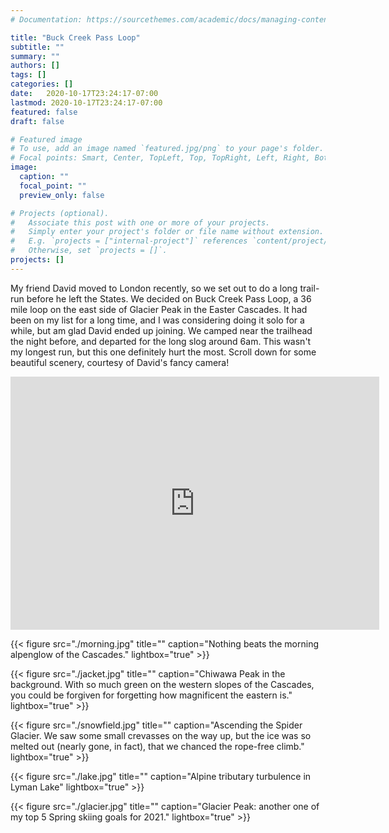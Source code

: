 ```yaml
---
# Documentation: https://sourcethemes.com/academic/docs/managing-content/

title: "Buck Creek Pass Loop"
subtitle: ""
summary: ""
authors: []
tags: []
categories: []
date:   2020-10-17T23:24:17-07:00
lastmod: 2020-10-17T23:24:17-07:00
featured: false
draft: false

# Featured image
# To use, add an image named `featured.jpg/png` to your page's folder.
# Focal points: Smart, Center, TopLeft, Top, TopRight, Left, Right, BottomLeft, Bottom, BottomRight.
image:
  caption: ""
  focal_point: ""
  preview_only: false

# Projects (optional).
#   Associate this post with one or more of your projects.
#   Simply enter your project's folder or file name without extension.
#   E.g. `projects = ["internal-project"]` references `content/project/deep-learning/index.md`.
#   Otherwise, set `projects = []`.
projects: []
---
```


My friend David moved to London recently, so we set out to do a long trail-run before he left the States.  We decided on Buck Creek Pass Loop, a 36 mile loop on the east side of Glacier Peak in the Easter Cascades.  It had been on my list for a long time, and I was considering doing it solo for a while, but am glad David ended up joining.  We camped near the trailhead the night before, and departed for the long slog around 6am.  This wasn't my longest run, but this one definitely hurt the most.  Scroll down for some beautiful scenery, courtesy of David's fancy camera!

<iframe height='405' width='590' frameborder='0' allowtransparency='true' scrolling='no' src='https://www.strava.com/activities/4013414810/embed/59ccf355aa4b63a4d2aa6bca46916f379c4dd0a8'></iframe>

{{< figure src="./morning.jpg" title="" caption="Nothing beats the morning alpenglow of the Cascades." lightbox="true" >}}

{{< figure src="./jacket.jpg" title="" caption="Chiwawa Peak in the background.  With so much green on the western slopes of the Cascades, you could be forgiven for forgetting how magnificent the eastern is." lightbox="true" >}}

{{< figure src="./snowfield.jpg" title="" caption="Ascending the Spider Glacier.  We saw some small crevasses on the way up, but the ice was so melted out (nearly gone, in fact), that we chanced the rope-free climb." lightbox="true" >}}

{{< figure src="./lake.jpg" title="" caption="Alpine tributary turbulence in Lyman Lake" lightbox="true" >}}

{{< figure src="./glacier.jpg" title="" caption="Glacier Peak: another one of my top 5 Spring skiing goals for 2021." lightbox="true" >}}
